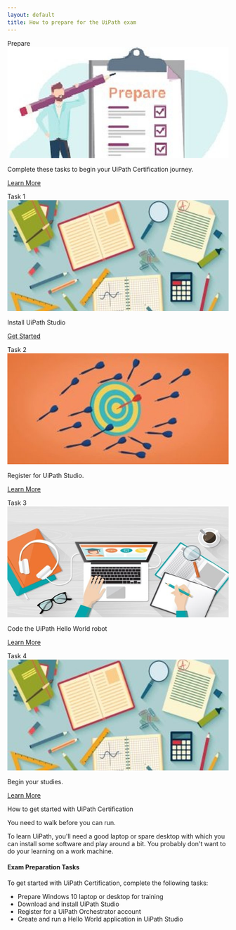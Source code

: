 ```yaml
---
layout: default
title: How to prepare for the UiPath exam
---
```

<div class="row">
  <div class=" col-6 col-xs-6 col-sm-6 col-md-4 col-lg-4 col-xl-4 mb-2  d-flex align-items-stretch">
    <div class="card" >
      <div class="card-header">Prepare</div>
      <img src="/assets/prepare.jpg" class="card-img-top" alt="uipath certification">
      <div class="card-body">
        <p class="card-text">Complete these tasks to begin your UiPath Certification journey.</p>
        <p class="text-center"><a href="exam-prep.html" class="text-center btn btn-outline-primary btn-sm">Learn More</a></p>
      </div>
    </div>
  </div>
  <div class=" col-6 col-xs-6 col-sm-6 col-md-4 col-lg-4 col-xl-4 mb-2  d-flex align-items-stretch">
    <div class="card" >
      <div class="card-header">Task 1</div>
      <img src="/assets/study.jpg" class="card-img-top" alt="uipath certification">
      <div class="card-body">
        <p class="card-text">Install UiPath Studio</p>
        <p class="text-center"><a href="#" class="text-center btn btn-outline-primary btn-sm">Get Started</a></p>
      </div>
    </div>
  </div>
  <div class=" col-6 col-xs-6 col-sm-6 col-md-4 col-lg-4 col-xl-4 mb-2  d-flex align-items-stretch">
    <div class="card" >
      <div class="card-header">Task 2</div>
      <img src="/assets/practice.jpg" class="card-img-top" alt="uipath certification">
      <div class="card-body">
        <p class="card-text">Register for UiPath Studio.</p>
        <p class="text-center"><a href="#" class="text-center btn btn-outline-primary btn-sm">Learn More</a></p>
      </div>
    </div>
  </div>
  <div class=" col-6 col-xs-6 col-sm-6 col-md-4 col-lg-4 col-xl-4 mb-2  d-flex align-items-stretch">
    <div class="card" >
      <div class="card-header">Task 3</div>
      <img src="/assets/apply.jpg" class="card-img-top" alt="uipath certification">
      <div class="card-body">
        <p class="card-text">Code the UiPath Hello World robot</p>
        <p class="text-center"><a href="#" class="text-center btn btn-outline-primary btn-sm">Learn More</a></p>
      </div>
    </div>
  </div>
  <div class=" col-6 col-xs-6 col-sm-6 col-md-4 col-lg-4 col-xl-4 mb-2  d-flex align-items-stretch">
    <div class="card" >
      <div class="card-header">Task 4</div>
      <img src="/assets/study.jpg" class="card-img-top" alt="uipath certification">
      <div class="card-body">
        <p class="card-text">Begin your studies.</p>
        <p class="text-center"><a href="#" class="text-center btn btn-outline-primary btn-sm">Learn More</a></p>
      </div>
    </div>
  </div>
  <div class=" col-12   d-flex align-items-stretch">
    <div class="card" >
      <div class="card-header">How to get started with UiPath Certification</div>
      <div class="card-body">
        <p class="card-text">You need to walk before you can run.</p>
        <p class="card-text">To learn UiPath, you'll need a good laptop or spare desktop with which you can install some software and play around a bit. You probably don't want to do your learning on a work machine.</p>
        <h4>Exam Preparation Tasks</h4>
        <p>To get started with UiPath Certification, complete the following tasks:</p>
        <ul >
          <li class="list-group-item">Prepare Windows 10 laptop or desktop for training</li>
          <li class="list-group-item">Download and install UiPath Studio </li>
          <li class="list-group-item">Register for a UiPath Orchestrator account</li>
          <li class="list-group-item">Create and run a Hello World application in UiPath Studio</li>
        </ul>
      </div>
    </div>
  </div>
</div>
